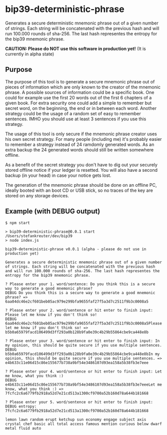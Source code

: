 # bip39-deterministic-phrase

Generates a secure deterministic mnemonic phrase out of a given number of strings. Each string will be concatenated with the previous hash and will run 100.000 rounds of sha-256. The last hash representes the entropy for the bip39 mnemonic phrase.

**CAUTION: Please do NOT use this software in production yet!** (It is currently in alpha state)

## Purpose 

The purpose of this tool is to generate a secure mnemonic phrase out of pieces of information which are only known to the creator of the mnemonic phrase. A possible sources of information could be a specific book. One could for example use the first 20 words out of the first 6 chapters of a given book. For extra security one could add a simple to remember but secret word, on the beginning, the end or in between each word. Another strategy could be the usage of a random set of easy to remember sentences. IMHO you should use at least 3 sentences if you use this strategy.

The usage of this tool is only secure if the mnemonic phrase creator uses his own secret strategy. For many people (including me) it's probably easier to remember a strategy instead of 24 ramdomly generated words. As an extra backup the 24 generated words should still be written somewhere offline.

As a benefit of the secret strategy you don't have to dig out your securely stored offline notice if your ledger is resetted. You will also have a second backup (in your head) in case your notice gets lost.

The generation of the mnemonic phrase should be done on an offline PC, ideally booted with an boot CD or USB stick, so no traces of the key are stored on any storage devices.

## Example (with DEBUG output)

```
$ npm start

> bip39-deterministic-phrase@0.0.1 start /Users/stefankreuter/dev/bip39
> node index.js

bip39-deterministic-phrase v0.0.1 (alpha - please do not use in production yet)

Generates a secure deterministic mnemonic phrase out of a given number of strings. Each string will be concatenated with the previous hash and will run 100.000 rounds of sha-256. The last hash representes the entropy for the bip39 mnemonic phrase.

? Please enter your 1. word/sentence: Do you think this is a secure way to generate a good mnemonic phrase?
DEBUG Do you think this is a secure way to generate a good mnemonic phrase? => 6aa04dc46e2cf601beb05ac979e299bfa9655faf27f5a3d7c2511f9b3c0008a5

? Please enter your 2. word/sentence or hit enter to finish input: Please let me know if you don't think so!
DEBUG 6aa04dc46e2cf601beb05ac979e299bfa9655faf27f5a3d7c2511f9b3c0008a5Please let me know if you don't think so! => b5b0a65979facd106499d3ff293a0b128b9fa0e39c4b29b55864cbe9ca448e8b

? Please enter your 3. word/sentence or hit enter to finish input: In my opinion, this should be quite secure if you use multiple sentences.
DEBUG b5b0a65979facd106499d3ff293a0b128b9fa0e39c4b29b55864cbe9ca448e8bIn my opinion, this should be quite secure if you use multiple sentences. => e4b633c11e06d15c86e155677b738a9bf54e3486107d93ea158a5b38fb3e7eee

? Please enter your 4. word/sentence or hit enter to finish input: Let me know, what you think :)
DEBUG e4b633c11e06d15c86e155677b738a9bf54e3486107d93ea158a5b38fb3e7eeeLet me know, what you think :) => 7fcfc2c6a6779fb2918a52d7e21cd513a1300cf9700a52b160d78a644b181668

? Please enter your 5. word/sentence or hit enter to finish input: 
DEBUG entropy: 7fcfc2c6a6779fb2918a52d7e21cd513a1300cf9700a52b160d78a644b181668

lemon lawn random erupt ketchup sun economy engage subject axis crystal chef basic all total access famous mention curious below dwarf metal fluid auto
```
